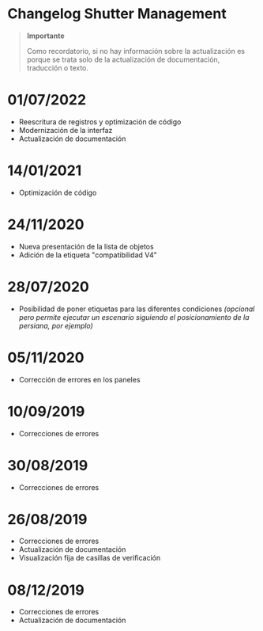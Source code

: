 # Changelog Shutter Management

>**Importante**
>
>Como recordatorio, si no hay información sobre la actualización es porque se trata solo de la actualización de documentación, traducción o texto.

# 01/07/2022

- Reescritura de registros y optimización de código
- Modernización de la interfaz
- Actualización de documentación

# 14/01/2021

- Optimización de código

# 24/11/2020

- Nueva presentación de la lista de objetos
- Adición de la etiqueta "compatibilidad V4"

# 28/07/2020

- Posibilidad de poner etiquetas para las diferentes condiciones *(opcional pero permite ejecutar un escenario siguiendo el posicionamiento de la persiana, por ejemplo)*

# 05/11/2020

- Corrección de errores en los paneles

# 10/09/2019

- Correcciones de errores

# 30/08/2019

- Correcciones de errores

# 26/08/2019

- Correcciones de errores
- Actualización de documentación
- Visualización fija de casillas de verificación

# 08/12/2019

- Correcciones de errores
- Actualización de documentación
